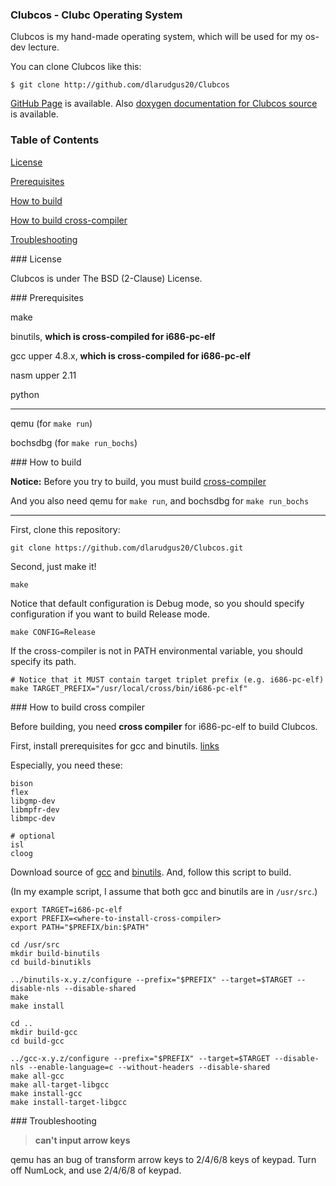 ### Clubcos - Clubc Operating System

Clubcos is my hand-made operating system, which will be used for my os-dev lecture.

You can clone Clubcos like this:

```
$ git clone http://github.com/dlarudgus20/Clubcos
```

[GitHub Page](http://dlarudgus20.github.io/Clubcos/) is available.
Also [doxygen documentation for Clubcos source](http://dlarudgus20.github.io/Clubcos/doxygen/html/) is available.

### Table of Contents

[License](#license)

[Prerequisites](##prerequisites)

[How to build](#build)

[How to build cross-compiler](#cross-compiler)

[Troubleshooting](#troubleshooting)

<a name="license" />
### License

Clubcos is under The BSD (2-Clause) License.

<a name="prerequisites" />
### Prerequisites

make

binutils, **which is cross-compiled for i686-pc-elf**

gcc upper 4.8.x, **which is cross-compiled for i686-pc-elf**

nasm upper 2.11

python

<hr/>

qemu (for `make run`)

bochsdbg (for `make run_bochs`)

<a name="build" />
### How to build

**Notice:** Before you try to build, you must build [cross-compiler](#cross-compiler)

And you also need qemu for `make run`, and bochsdbg for `make run_bochs`

<hr/>

First, clone this repository:

    git clone https://github.com/dlarudgus20/Clubcos.git

Second, just make it!

    make

Notice that default configuration is Debug mode, so you should specify configuration if you want to build Release mode.

    make CONFIG=Release

If the cross-compiler is not in PATH environmental variable, you should specify its path.

    # Notice that it MUST contain target triplet prefix (e.g. i686-pc-elf)
    make TARGET_PREFIX="/usr/local/cross/bin/i686-pc-elf"

<a name="cross-compiler" />
### How to build cross compiler

Before building, you need **cross compiler** for i686-pc-elf to build Clubcos.

First, install prerequisites for gcc and binutils. [links](https://gcc.gnu.org/install/prerequisites.html)

Especially, you need these:

```
bison
flex
libgmp-dev
libmpfr-dev
libmpc-dev

# optional
isl
cloog
```

Download source of [gcc](https://gcc.gnu.org/) and [binutils](http://www.gnu.org/software/binutils/).
And, follow this script to build.

(In my example script, I assume that both gcc and binutils are in `/usr/src`.)

```
export TARGET=i686-pc-elf
export PREFIX=<where-to-install-cross-compiler>
export PATH="$PREFIX/bin:$PATH"

cd /usr/src
mkdir build-binutils
cd build-binutikls

../binutils-x.y.z/configure --prefix="$PREFIX" --target=$TARGET --disable-nls --disable-shared
make
make install

cd ..
mkdir build-gcc
cd build-gcc

../gcc-x.y.z/configure --prefix="$PREFIX" --target=$TARGET --disable-nls --enable-language=c --without-headers --disable-shared
make all-gcc
make all-target-libgcc
make install-gcc
make install-target-libgcc
```

<a name="troubleshooting" />
### Troubleshooting

> **can't input arrow keys**

  qemu has an bug of transform arrow keys to 2/4/6/8 keys of keypad. Turn off NumLock, and use 2/4/6/8 of keypad.
